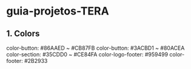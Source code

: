 # guia-projetos-TERA

## 1. Colors

color-button: #86AAED ~ #CB87FB
color-button: #3ACBD1 ~ #80ACEA
color-section: #35CDD0 ~ #CE84FA
color-logo-footer: #959499
color-footer: #2B2933
